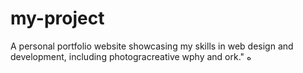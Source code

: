 # my-project
A personal portfolio website showcasing my skills in web design and development, including photogracreative wphy and ork."  ه
